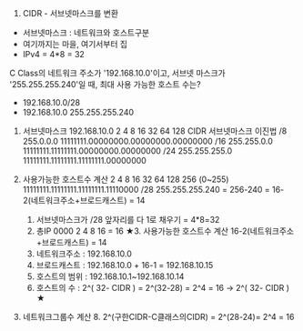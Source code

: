 1. CIDR - 서브넷마스크를 변환
- 서브넷마스크 : 네트워크와 호스트구분
- 여기까지는 마을, 여기서부터 집
- IPv4 = 4*8 = 32

C Class의 네트워크 주소가 '192.168.10.0'이고, 
서브넷 마스크가 '255.255.255.240'일 때, 최대 사용 가능한 호스트 수는?
- 192.168.10.0/28   
- 192.168.10.0         255.255.255.240
1) 서브넷마스크
      192.168.10.0       2 4 8 16 32 64 128 
CIDR    서브넷마스크   이진법
/8      255.0.0.0      11111111.00000000.00000000.00000000
/16    255.255.0.0         11111111.11111111.00000000.00000000
/24    255.255.255.0      11111111.11111111.11111111.00000000

2) 사용가능한 호스트수 계산    2 4 8 16 32 64 128   256 (0~255)
11111111.11111111.11111111.11110000    /28
                                   255.255.255.240 = 256-240 = 16-2(네트워크주소+브로드캐스트) = 14
   1. 서브넷마스크가  /28  앞자리를 다 1로 채우기 =    4*8=32 
   2. 총IP   0000   2 4 8 16 = 16
★3. 사용가능한 호스트수 계산  16-2(네트워크주소+브로드캐스트) = 14  
   4. 네트워크주소  :  192.168.10.0  
   5. 브로드캐스트  :  192.168.10.0  + 16-1 = 192.168.10.15
   6. 호스트의 범위 : 192.168.10.1~192.168.10.14
   7. 호스트의 수 :  2^( 32- CIDR ) = 2^(32-28) = 2^4 = 16        →  2^( 32- CIDR ) ★

3) 네트워크그룹수 계산
   8.   2^(구한CIDR-C클래스의CIDR)  = 2^(28-24)= 2^4 = 16   



